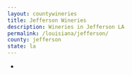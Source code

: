 ```yaml
---
layout: countywineries
title: Jefferson Wineries
description: Wineries in Jefferson LA
permalink: /louisiana/jefferson/
county: jefferson
state: la
---
```

-
